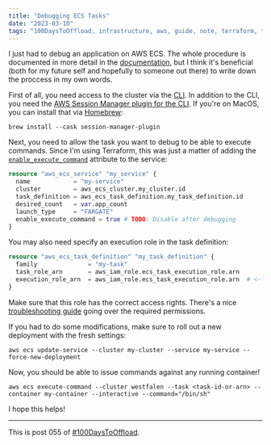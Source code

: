```yaml
---
title: "Debugging ECS Tasks"
date: "2023-03-10"
tags: "100DaysToOffload, infrastructure, aws, guide, note, terraform, tech"
---
```


I just had to debug an application on AWS ECS. The whole procedure is documented in more detail in the [documentation](https://docs.aws.amazon.com/AmazonECS/latest/developerguide/ecs-exec.html), but I think it's beneficial (both for my future self and hopefully to someone out there) to write down the proccess in my own words.

First of all, you need access to the cluster via the [CLI](https://aws.amazon.com/de/cli/). In addition to the CLI, you need the [AWS Session Manager plugin for the CLI](https://docs.aws.amazon.com/systems-manager/latest/userguide/session-manager-working-with-install-plugin.html). If you're on MacOS, you can install that via [Homebrew](https://formulae.brew.sh/cask/session-manager-plugin):

```
brew install --cask session-manager-plugin
```

Next, you need to allow the task you want to debug to be able to execute commands. Since I'm using Terraform, this was just a matter of adding the [`enable_execute_command`](https://registry.terraform.io/providers/hashicorp/aws/latest/docs/resources/ecs_service#enable_execute_command) attribute to the service:

```tf
resource "aws_ecs_service" "my_service" {
  name            = "my-service"
  cluster         = aws_ecs_cluster.my_cluster.id
  task_definition = aws_ecs_task_definition.my_task_definition.id
  desired_count   = var.app_count
  launch_type     = "FARGATE"
  enable_execute_command = true # TODO: Disable after debugging
}
```

You may also need specify an execution role in the task definition:

```tf
resource "aws_ecs_task_definition" "my_task_definition" {
  family              = "my-task"
  task_role_arn       = aws_iam_role.ecs_task_execution_role.arn
  execution_role_arn  = aws_iam_role.ecs_task_execution_role.arn  # <-- Add this
}
```

Make sure that this role has the correct access rights. There's a nice [troubleshooting guide](https://aws.amazon.com/de/premiumsupport/knowledge-center/ecs-error-execute-command/) going over the required permissions.

If you had to do some modifications, make sure to roll out a new deployment with the fresh settings:

```
aws ecs update-service --cluster my-cluster --service my-service --force-new-deployment
```

Now, you should be able to issue commands against any running container!

```
aws ecs execute-command --cluster westfalen --task <task-id-or-arn> --container my-container --interactive --command="/bin/sh"
```

I hope this helps!

---

This is post 055 of [#100DaysToOffload](https://100daystooffload.com/).
